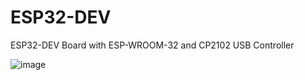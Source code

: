# ESP32-DEV
ESP32-DEV Board with ESP-WROOM-32 and CP2102 USB Controller

![image](https://user-images.githubusercontent.com/4562957/121058926-2f3bdd00-c7c1-11eb-99bc-385533d9a46f.png)





